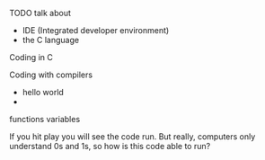 TODO talk about
- IDE (Integrated developer environment)
- the C language

Coding in C

Coding with compilers
 - hello world
 - 

functions
variables


If you hit play you will see the code run. But really, computers only understand 0s and 1s, so how is this code able to run?